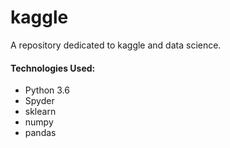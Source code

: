 # kaggle
A repository dedicated to kaggle and data science.

#### Technologies Used:
  - Python 3.6
  - Spyder
  - sklearn
  - numpy
  - pandas
 